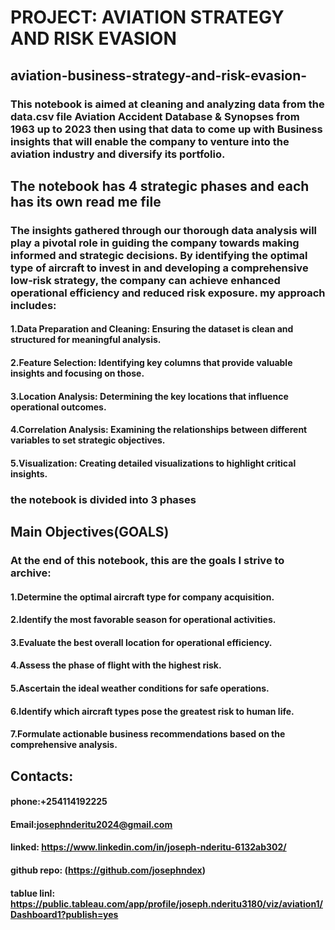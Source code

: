 # PROJECT: AVIATION STRATEGY AND RISK EVASION
## aviation-business-strategy-and-risk-evasion-
### This notebook is aimed at cleaning and analyzing data from the data.csv file Aviation Accident Database & Synopses from 1963 up to 2023 then using that data to come up with Business insights that will enable the company to venture into the aviation industry and diversify its portfolio.
## The notebook has 4 strategic phases and each has its own read me file
### The insights gathered through our thorough data analysis will play a pivotal role in guiding the company towards making informed and strategic decisions. By identifying the optimal type of aircraft to invest in and developing a comprehensive low-risk strategy, the company can achieve enhanced operational efficiency and reduced risk exposure. my approach includes:
#### 1.Data Preparation and Cleaning: Ensuring the dataset is clean and structured for meaningful analysis.
#### 2.Feature Selection: Identifying key columns that provide valuable insights and focusing on those.
#### 3.Location Analysis: Determining the key locations that influence operational outcomes.
#### 4.Correlation Analysis: Examining the relationships between different variables to set strategic objectives.
#### 5.Visualization: Creating detailed visualizations to highlight critical insights.
### the notebook is divided into 3 phases
## Main Objectives(GOALS)
### At the end of this notebook, this are the goals I strive to archive:
#### 1.Determine the optimal aircraft type for company acquisition.
#### 2.Identify the most favorable season for operational activities.
#### 3.Evaluate the best overall location for operational efficiency.
#### 4.Assess the phase of flight with the highest risk.
#### 5.Ascertain the ideal weather conditions for safe operations.
#### 6.Identify which aircraft types pose the greatest risk to human life.
#### 7.Formulate actionable business recommendations based on the comprehensive analysis.


## Contacts:
#### phone:+254114192225
#### Email:josephnderitu2024@gmail.com
#### linked: https://www.linkedin.com/in/joseph-nderitu-6132ab302/
#### github repo: (https://github.com/josephndex)
#### tablue linl: https://public.tableau.com/app/profile/joseph.nderitu3180/viz/aviation1/Dashboard1?publish=yes

